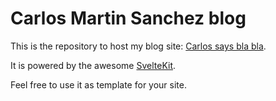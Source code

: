 # Carlos Martin Sanchez blog

This is the repository to host my blog site: [Carlos says bla bla](https://carlosvin.github.io).

It is powered by the awesome [SvelteKit](https://kit.svelte.dev/).

Feel free to use it as template for your site.